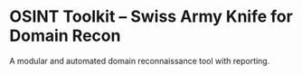 # OSINT Toolkit – Swiss Army Knife for Domain Recon

A modular and automated domain reconnaissance tool with reporting.
